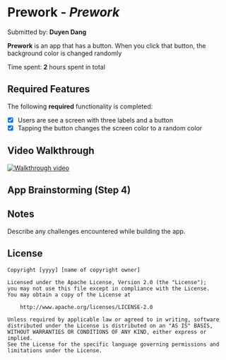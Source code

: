 # Prework - *Prework*

Submitted by: **Duyen Dang**

**Prework** is an app that has a button. When you click that button, the background color is changed randomly

Time spent: **2** hours spent in total

## Required Features

The following **required** functionality is completed:

- [x] Users are see a screen with three labels and a button
- [x] Tapping the button changes the screen color to a random color
 
## Video Walkthrough

[![Walkthrough video](https://raw.github.com/cindyddang/codepath-ios101-prework/blob/main/Walkthrough_thumbnail.png)](https://raw.github.com/cindyddang/codepath-ios101-prework/blob/main/walkthrough.mp4)

## App Brainstorming (Step 4)

## Notes

Describe any challenges encountered while building the app.

## License

    Copyright [yyyy] [name of copyright owner]

    Licensed under the Apache License, Version 2.0 (the "License");
    you may not use this file except in compliance with the License.
    You may obtain a copy of the License at

        http://www.apache.org/licenses/LICENSE-2.0

    Unless required by applicable law or agreed to in writing, software
    distributed under the License is distributed on an "AS IS" BASIS,
    WITHOUT WARRANTIES OR CONDITIONS OF ANY KIND, either express or implied.
    See the License for the specific language governing permissions and
    limitations under the License.
